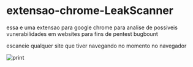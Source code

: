 # extensao-chrome-LeakScanner

essa e uma extensao para google chrome para analise de possiveis vunerabilidades em websites para fins de pentest bugbount

escaneie qualquer site que tiver navegando no momento no navegador

![print](https://github.com/user-attachments/assets/73f3557b-f105-4613-900c-5714428d71ae)

